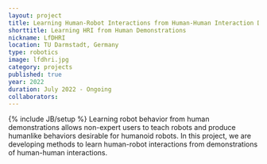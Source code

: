 ```yaml
---
layout: project
title: Learning Human-Robot Interactions from Human-Human Interaction Demonstrations
shorttitle: Learning HRI from Human Demonstrations
nickname: LfDHRI
location: TU Darmstadt, Germany
type: robotics
image: lfdhri.jpg
category: projects
published: true
year: 2022
duration: July 2022 - Ongoing
collaborators: 
---
```

{% include JB/setup %}
Learning robot behavior from human demonstrations allows non-expert users to teach robots and produce humanlike behaviors desirable for humanoid robots. In this project, we are developing methods to learn human-robot interactions from demonstrations of human-human interactions.